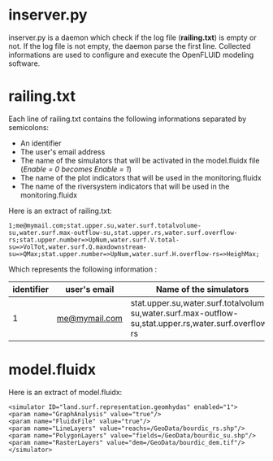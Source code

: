 inserver.py
===============

inserver.py is a daemon which check if the log file (**railing.txt**) is empty or not.
If the log file is not empty, the daemon parse the first line. 
Collected informations are used to configure and execute the OpenFLUID modeling software.

railing.txt
===============

Each line of railing.txt contains the following informations separated by semicolons:
- An identifier
- The user's email address
- The name of the simulators that will be activated in the model.fluidx file (*Enable = 0 becomes Enable = 1*)
- The name of the plot indicators that will be used in the monitoring.fluidx
- The name of the riversystem indicators that will be used in the monitoring.fluidx

Here is an extract of railing.txt:
```
1;me@mymail.com;stat.upper.su,water.surf.totalvolume-su,water.surf.max-outflow-su,stat.upper.rs,water.surf.overflow-rs;stat.upper.number=>UpNum,water.surf.V.total-su=>VolTot,water.surf.Q.maxdownstream-su=>QMax;stat.upper.number=>UpNum,water.surf.H.overflow-rs=>HeighMax;
```

Which represents the following information : 

| identifier | user's email  | Name of the simulators                                                                                 | plot indicators                                                                             | riversystem indicators                                      |
|------------|---------------|--------------------------------------------------------------------------------------------------------|---------------------------------------------------------------------------------------------|-------------------------------------------------------------|
| 1          | me@mymail.com | stat.upper.su,water.surf.totalvolume-su,water.surf.max-outflow-su,stat.upper.rs,water.surf.overflow-rs | ;stat.upper.number=>UpNum,water.surf.V.total-su=>VolTot,water.surf.Q.maxdownstream-su=>QMax | stat.upper.number=>UpNum,water.surf.H.overflow-rs=>HeighMax |

model.fluidx
===============

Here is an extract of model.fluidx: 
```
<simulator ID="land.surf.representation.geomhydas" enabled="1">
<param name="GraphAnalysis" value="true"/>
<param name="FluidxFile" value="true"/>
<param name="LineLayers" value="reachs=/GeoData/bourdic_rs.shp"/>
<param name="PolygonLayers" value="fields=/GeoData/bourdic_su.shp"/>
<param name="RasterLayers" value="dem=/GeoData/bourdic_dem.tif"/>
</simulator>
```
